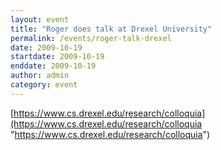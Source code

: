 ```yaml
---
layout: event
title: "Roger does talk at Drexel University"
permalink: /events/roger-talk-drexel
date: 2009-10-19
startdate: 2009-10-19
enddate: 2009-10-19
author: admin
category: event
---
```


[https://www.cs.drexel.edu/research/colloquia](https://www.cs.drexel.edu/research/colloquia "https://www.cs.drexel.edu/research/colloquia")

